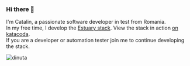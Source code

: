 ### Hi there 👋

I'm Catalin, a passionate software developer in test from Romania.   
In my free time, I develop the [Estuary stack](https://estuaryoss.github.io/). View the stack in action [on katacoda](https://www.katacoda.com/estuaryoss).  
If you are a developer or automation tester join me to continue developing the stack.

<p align="left">
  <img src="https://github-readme-stats.vercel.app/api?username=dinuta&show_icons=true" alt="dinuta" /> 

</p>
